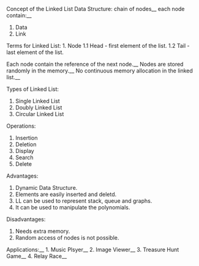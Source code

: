 Concept of the Linked List Data Structure:
chain of nodes__
each node contain:__
  1. Data 
  2. Link
  
  Terms for Linked List:
    1. Node
      1.1 Head - first element of the list.
      1.2 Tail - last element of the list.
      
Each node contain the reference of the next node.__
Nodes are stored randomly in the memory.__
No continuous memory allocation in the linked list.__
 
Types of Linked List:
  1. Single Linked List
  2. Doubly Linked List
  3. Circular Linked List
  
Operations:
  1. Insertion
  2. Deletion
  3. Display
  4. Search
  5. Delete  
 
Advantages:
  1. Dynamic Data Structure. 
  2. Elements are easily inserted and deletd.
  3. LL can be used to represent stack, queue and graphs.
  4. It can be used to manipulate the polynomials.
  
Disadvantages:
  1. Needs extra memory.
  2. Random access of nodes is not possible.
  
Applications:__
    1. Music Plsyer__
    2. Image Viewer__
    3. Treasure Hunt Game__
    4. Relay Race__
  
  

